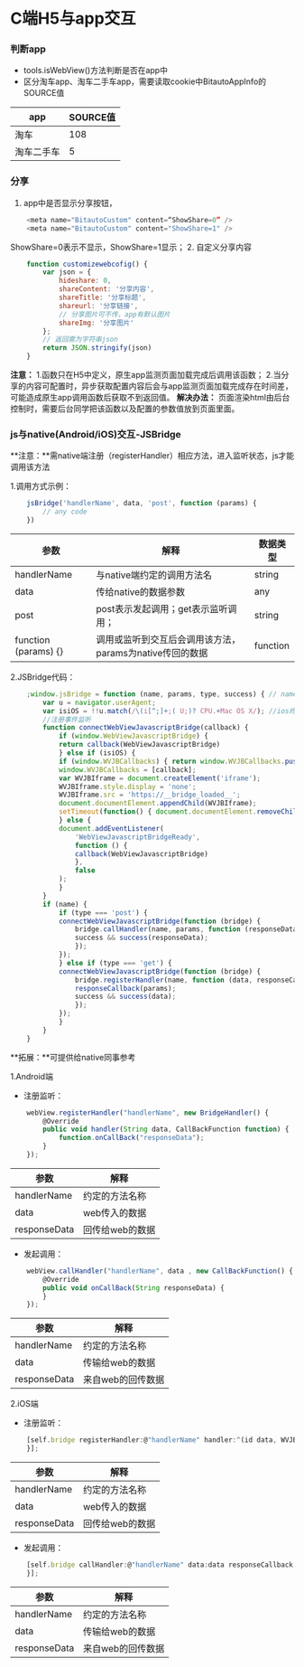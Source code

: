 # C端H5与app交互

### 判断app
- tools.isWebView()方法判断是否在app中
- 区分淘车app、淘车二手车app，需要读取cookie中BitautoAppInfo的SOURCE值

| app  | SOURCE值 |
| ------------- | ------------- |
| 淘车  | 108  |
| 淘车二手车  | 5  |


### 分享

1. app中是否显示分享按钮，
```javascript
	<meta name="BitautoCustom" content=“ShowShare=0” />
	<meta name="BitautoCustom" content="ShowShare=1" />
```
ShowShare=0表示不显示，ShowShare=1显示；
2. 自定义分享内容
```javascript
	function customizewebcofig() {
        var json = {
            hideshare: 0,
            shareContent: '分享内容',
            shareTitle: '分享标题',
            shareurl: '分享链接',
            // 分享图片可不传，app有默认图片
            shareImg: '分享图片'
        };
        // 返回需为字符串json
        return JSON.stringify(json)
    }
```
**注意：**
	1.函数只在H5中定义，原生app监测页面加载完成后调用该函数；
	2.当分享的内容可配置时，异步获取配置内容后会与app监测页面加载完成存在时间差，可能造成原生app调用函数后获取不到返回值。
	**解决办法：** 页面渲染html由后台控制时，需要后台同学把该函数以及配置的参数值放到页面里面。


### js与native(Android/iOS)交互-JSBridge


**注意：**需native端注册（registerHandler）相应方法，进入监听状态，js才能调用该方法

1.调用方式示例：

```javascript
    jsBridge('handlerName', data, 'post', function (params) {
        // any code
    })
```

| 参数  | 解释 | 数据类型 |
| ------------- | ------------- | ------------- |
| handlerName  | 与native端约定的调用方法名  | string |
| data  | 传给native的数据参数  | any |
| post  | post表示发起调用；get表示监听调用；  | string |
| function (params) {}  | 调用或监听到交互后会调用该方法，params为native传回的数据  | function |

2.JSBridge代码：

```javascript
    ;window.jsBridge = function (name, params, type, success) { // name：约定监听名字 string;   params: 参数 any;  type: 'get' iso/android中的事件，type：'post'  h5中的事件;  success: 成功回调 function;
        var u = navigator.userAgent;
        var isiOS = !!u.match(/\(i[^;]+;( U;)? CPU.+Mac OS X/); //ios终端
        //注册事件监听
        function connectWebViewJavascriptBridge(callback) {
            if (window.WebViewJavascriptBridge) {
            return callback(WebViewJavascriptBridge)
            } else if (isiOS) {
            if (window.WVJBCallbacks) { return window.WVJBCallbacks.push(callback); }
            window.WVJBCallbacks = [callback];
            var WVJBIframe = document.createElement('iframe');
            WVJBIframe.style.display = 'none';
            WVJBIframe.src = 'https://__bridge_loaded__';
            document.documentElement.appendChild(WVJBIframe);
            setTimeout(function() { document.documentElement.removeChild(WVJBIframe) }, 0)
            } else {
            document.addEventListener(
                'WebViewJavascriptBridgeReady',
                function () {
                callback(WebViewJavascriptBridge)
                },
                false
            );
            }
        }
        if (name) {
            if (type === 'post') {
            connectWebViewJavascriptBridge(function (bridge) {
                bridge.callHandler(name, params, function (responseData) {
                success && success(responseData);
                });
            });
            } else if (type === 'get') {
            connectWebViewJavascriptBridge(function (bridge) {
                bridge.registerHandler(name, function (data, responseCallback) {
                responseCallback(params);
                success && success(data);
                });
            });
            }
        }
    }
```


**拓展：**可提供给native同事参考

1.Android端

- 注册监听：
```javascript
    webView.registerHandler("handlerName", new BridgeHandler() {
        @Override
        public void handler(String data, CallBackFunction function) {
            function.onCallBack("responseData");
        }
    });
```

| 参数  | 解释 |
| ------------- | ------------- |
| handlerName  | 约定的方法名称  |
| data  | web传入的数据  |
| responseData  | 回传给web的数据  |

- 发起调用：
```javascript
    webView.callHandler("handlerName", data , new CallBackFunction() {
        @Override
        public void onCallBack(String responseData) {
        }
    });
```

| 参数  | 解释 |
| ------------- | ------------- |
| handlerName  | 约定的方法名称  |
| data  | 传输给web的数据  |
| responseData  | 来自web的回传数据  |

2.iOS端

- 注册监听：
```javascript
    [self.bridge registerHandler:@"handlerName" handler:^(id data, WVJBResponseCallback responseCallback) {
    }];
```

| 参数  | 解释 |
| ------------- | ------------- |
| handlerName  | 约定的方法名称  |
| data  | web传入的数据  |
| responseData  | 回传给web的数据  |

- 发起调用：
```javascript
    [self.bridge callHandler:@"handlerName" data:data responseCallback:^(id responseData) {
    }];
```

| 参数  | 解释 |
| ------------- | ------------- |
| handlerName  | 约定的方法名称  |
| data  | 传输给web的数据  |
| responseData  | 来自web的回传数据  |
